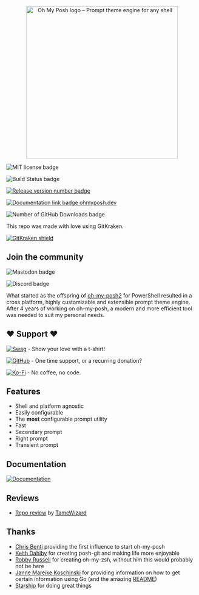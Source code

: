 <!-- markdownlint-disable -->
<p align="center">
  <img
    width="400"
    src="https://raw.githubusercontent.com/jandedobbeleer/oh-my-posh/main/website/static/img/logo.png"
    alt="Oh My Posh logo – Prompt theme engine for any shell"
  />
</p>
<!-- markdownlint-enable -->

![MIT license badge](https://img.shields.io/github/license/JanDeDobbeleer/oh-my-posh.svg)

![Build Status badge](https://img.shields.io/github/actions/workflow/status/jandedobbeleer/oh-my-posh/release.yml?branch=main)

[![Release version number badge][release-badge]][release]

[![Documentation link badge ohmyposh.dev][docs-badge]][docs]

![Number of GitHub Downloads badge](https://img.shields.io/github/downloads/jandedobbeleer/oh-my-posh/total?color=pink&label=GitHub%20Downloads)

This repo was made with love using GitKraken.

[![GitKraken shield][kraken]][kraken-ref]

<!-- markdownlint-disable first-header-h1 -->

## Join the community

![Mastodon badge](https://img.shields.io/mastodon/follow/110275292073181892?domain=https%3A%2F%2Fhachyderm.io&label=Mastodon&style=social)

![Discord badge](https://img.shields.io/discord/1023597603331526656)

What started as the offspring of
[oh-my-posh2](https://github.com/JanDeDobbeleer/oh-my-posh2) for PowerShell
resulted in a cross platform, highly customizable and extensible prompt theme
engine. After 4 years of working on oh-my-posh, a modern and more efficient tool
was needed to suit my personal needs.

## :heart: Support :heart:

[![Swag][swag-badge]][swag] - Show your love with a t-shirt!

[![GitHub][github-badge]][github-sponsors] - One time support, or a recurring
donation?

[![Ko-Fi][kofi-badge]][kofi] - No coffee, no code.

## Features

-   Shell and platform agnostic
-   Easily configurable
-   The **most** configurable prompt utility
-   Fast
-   Secondary prompt
-   Right prompt
-   Transient prompt

## Documentation

[![Documentation][docs-badge]][docs]

## Reviews

-   [Repo review](https://repo-reviews.github.io//reviews/2023-06-21_TameWizard_JanDeDobbeleer_oh-my-posh)
    by [TameWizard](https://github.com/TameWizard)

## Thanks

-   [Chris Benti](https://github.com/chrisbenti/PS-Config) providing the first
    influence to start oh-my-posh
-   [Keith Dahlby](https://github.com/dahlbyk/posh-git) for creating posh-git
    and making life more enjoyable
-   [Robby Russell](https://github.com/ohmyzsh/ohmyzsh) for creating oh-my-zsh,
    without him this would probably not be here
-   [Janne Mareike Koschinski](https://github.com/justjanne) for providing
    information on how to get certain information using Go (and the amazing
    [README](https://github.com/justjanne/powerline-go))
-   [Starship](https://github.com/starship/starship/blob/master/src/init/mod.rs)
    for doing great things

[kraken]:
	https://img.shields.io/badge/GitKraken-Legendary%20Git%20Tools-teal?style=plastic&logo=gitkraken
[kraken-ref]: https://www.gitkraken.com/invite/nQmDPR9D
[swag-badge]: https://img.shields.io/badge/Swag-Get%20some!-blue
[swag]: https://swag.ohmyposh.dev
[github-badge]:
	https://img.shields.io/badge/-Sponsor-fafbfc?logo=GitHub%20Sponsors
[github-sponsors]: https://github.com/sponsors/JanDeDobbeleer
[kofi-badge]:
	https://img.shields.io/badge/Ko--fi-Buy%20me%20a%20coffee!-%2346b798.svg
[kofi]: https://ko-fi.com/jandedobbeleer
[docs-badge]: https://img.shields.io/badge/Docs-ohmyposh.dev-blue
[docs]: https://ohmyposh.dev
[release-badge]:
	https://img.shields.io/github/v/release/jandedobbeleer/oh-my-posh?label=Release
[release]: https://github.com/JanDeDobbeleer/oh-my-posh/releases/latest

